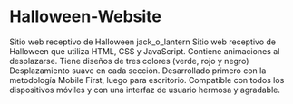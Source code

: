 # Halloween-Website

Sitio web receptivo de Halloween jack_o_lantern
Sitio web receptivo de Halloween que utiliza HTML, CSS y JavaScript.
Contiene animaciones al desplazarse.
Tiene diseños de tres colores (verde, rojo y negro)
Desplazamiento suave en cada sección.
Desarrollado primero con la metodología Mobile First, luego para escritorio.
Compatible con todos los dispositivos móviles y con una interfaz de usuario hermosa y agradable.
